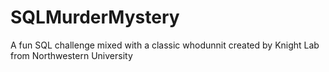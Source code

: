 # SQLMurderMystery
A fun SQL challenge mixed with a classic whodunnit created by Knight Lab from Northwestern University
